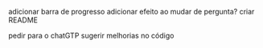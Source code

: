 adicionar barra de progresso
adicionar efeito ao mudar de pergunta?
criar README

pedir para o chatGTP sugerir melhorias no código 